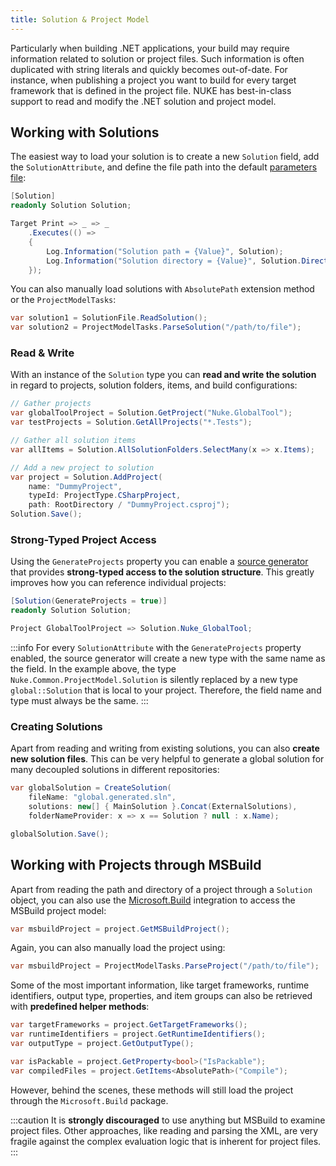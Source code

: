 ```yaml
---
title: Solution & Project Model
---
```


Particularly when building .NET applications, your build may require information related to solution or project files. Such information is often duplicated with string literals and quickly becomes out-of-date. For instance, when publishing a project you want to build for every target framework that is defined in the project file. NUKE has best-in-class support to read and modify the .NET solution and project model.

## Working with Solutions

The easiest way to load your solution is to create a new `Solution` field, add the `SolutionAttribute`, and define the file path into the default [parameters file](../02-fundamentals/06-parameters.md#passing-values-through-parameter-files):

```csharp
[Solution]
readonly Solution Solution;

Target Print => _ => _
    .Executes(() =>
    {
        Log.Information("Solution path = {Value}", Solution);
        Log.Information("Solution directory = {Value}", Solution.Directory);
    });
```

You can also manually load solutions with `AbsolutePath` extension method or the `ProjectModelTasks`:

```csharp
var solution1 = SolutionFile.ReadSolution();
var solution2 = ProjectModelTasks.ParseSolution("/path/to/file");
```

### Read & Write

With an instance of the `Solution` type you can **read and write the solution** in regard to projects, solution folders, items, and build configurations:

```csharp
// Gather projects
var globalToolProject = Solution.GetProject("Nuke.GlobalTool");
var testProjects = Solution.GetAllProjects("*.Tests");

// Gather all solution items
var allItems = Solution.AllSolutionFolders.SelectMany(x => x.Items);

// Add a new project to solution
var project = Solution.AddProject(
    name: "DummyProject",
    typeId: ProjectType.CSharpProject,
    path: RootDirectory / "DummyProject.csproj");
Solution.Save();
```

### Strong-Typed Project Access

Using the `GenerateProjects` property you can enable a [source generator](https://devblogs.microsoft.com/dotnet/introducing-c-source-generators/) that provides **strong-typed access to the solution structure**. This greatly improves how you can reference individual projects:

```csharp
[Solution(GenerateProjects = true)]
readonly Solution Solution;

Project GlobalToolProject => Solution.Nuke_GlobalTool;
```

:::info
For every `SolutionAttribute` with the `GenerateProjects` property enabled, the source generator will create a new type with the same name as the field. In the example above, the type `Nuke.Common.ProjectModel.Solution` is silently replaced by a new type `global::Solution` that is local to your project. Therefore, the field name and type must always be the same.
:::

### Creating Solutions

Apart from reading and writing from existing solutions, you can also **create new solution files**. This can be very helpful to generate a global solution for many decoupled solutions in different repositories:

```csharp
var globalSolution = CreateSolution(
    fileName: "global.generated.sln",
    solutions: new[] { MainSolution }.Concat(ExternalSolutions),
    folderNameProvider: x => x == Solution ? null : x.Name);

globalSolution.Save();
```

## Working with Projects through MSBuild

Apart from reading the path and directory of a project through a `Solution` object, you can also use the [Microsoft.Build](https://www.nuget.org/packages/Microsoft.Build) integration to access the MSBuild project model:

```csharp
var msbuildProject = project.GetMSBuildProject();
```

Again, you can also manually load the project using:

```csharp
var msbuildProject = ProjectModelTasks.ParseProject("/path/to/file");
```

Some of the most important information, like target frameworks, runtime identifiers, output type, properties, and item groups can also be retrieved with **predefined helper methods**:

```csharp
var targetFrameworks = project.GetTargetFrameworks();
var runtimeIdentifiers = project.GetRuntimeIdentifiers();
var outputType = project.GetOutputType();

var isPackable = project.GetProperty<bool>("IsPackable");
var compiledFiles = project.GetItems<AbsolutePath>("Compile");
```

However, behind the scenes, these methods will still load the project through the `Microsoft.Build` package.

:::caution
It is **strongly discouraged** to use anything but MSBuild to examine project files. Other approaches, like reading and parsing the XML, are very fragile against the complex evaluation logic that is inherent for project files.
:::
